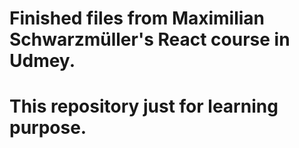 # Finished files from Maximilian Schwarzmüller's React course in Udmey.

# This repository just for learning purpose.
